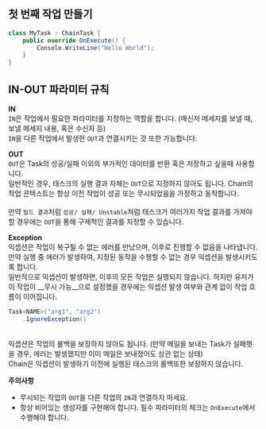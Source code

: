 첫 번째 작업 만들기
----

```cs
class MyTask : ChainTask {
    public override OnExecute() {
        Console.WriteLine("Hello World");
    }
}
```

IN-OUT 파라미터 규칙
----

__IN__<br>
`IN`은 작업에서 필요한 파라미터를 지정하는 역할을 합니다. (메신저 메세지를 보낼 때, 보낼 메세지 내용, 혹은 수신자 등)<br>
`IN`을 다른 작업에서 발생한 `OUT`과 연결시키는 것 또한 가능합니다. 

__OUT__<br>
`OUT`은 Task의 성공/실패 이외의 부가적인 데이터를 반환 혹은 저장하고 싶을때 사용합니다.<br>
일반적인 경우, 태스크의 실행 결과 자체는 `OUT`으로 지정하지 않아도 됩니다. Chain의 작업 콘텍스트는 항상 이전 작업이 성공 또는 무시되었음을 가정하고 동작합니다.<br>
<br>
만약 `빌드 결과`처럼 `성공/ 실패/ Unstable`처럼 태스크가 여러가지 작업 결과를 가져야 할 경우에는 `OUT`을 통해 구제척인 결과를 지정할 수 있습니다.   

__Exception__<br>
익셉션은 작업이 복구될 수 없는 에러를 만났으며, 이후로 진행할 수 없음을 나타냅니다.<br>
만약 실행 중 에러가 발생하여, 지정된 동작을 수행할 수 없는 경우 익셉션을 발생시키도록 합니다.<br>
일반적으로 익셉션이 발생하면, 이후의 모든 작업은 실행되지 않습니다. 하지만 유저가 이 작업이 __무시 가능__으로 설정했을 경우에는 익셉션 발생 여부와 관계 없이 작업 흐름이 이어집니다.<br>
```cs
Task<NAME>("arg1", "arg2")
    .IgnoreException()
```
<br>
익셉션은 작업의 롤백을 보장하지 않아도 됩니다. (만약 메일을 보내는 Task가 실패햇을 경우, 에러는 발생했지만 이미 메일은 보내졌어도 상관 없는 상태)<br>
Chain은 익셉션이 발생하기 이전에 실행된 태스크의 롤백또한 보장하지 않습니다.

__주의사항__<br>
* 무시되는 작업의 `OUT`을 다른 작업의 `IN`과 연결하지 마세요.
* 항상 비어있는 생성자를 구현해야 합니다. 필수 파라미터의 체크는 `OnExecute`에서 수행해야 합니다.
